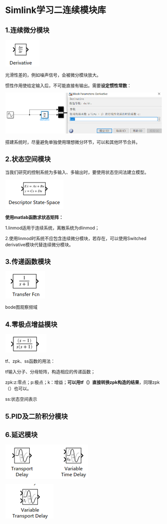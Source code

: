 # Simlink学习二连续模块库

## 1.连续微分模块

![微分连续](https://raw.githubusercontent.com/yyhlovehh/yyhlovehh.github.io/master/202311111045182.png)

光滑性差的，例如噪声信号，会被微分模块放大。

惯性作用使给定输入后，不可能直接有输出。需要**设定惯性常数**：

![微分惯性常熟](https://raw.githubusercontent.com/yyhlovehh/yyhlovehh.github.io/master/202311111048252.png)

搭建系统时，尽量避免单独使用理想微分环节，可以和其他环节合并。

## 2.状态空间模块

当我们研究的控制系统为多输入、多输出时，要使用状态空间法建立模型。

![状态空间](https://raw.githubusercontent.com/yyhlovehh/yyhlovehh.github.io/master/202311111053104.png)

**使用matlab函数求状态矩阵：**

1.linmod适用于连续系统，离散系统为dlinmod；

2.使用linmod时系统不应包含连续微分模块，若存在，可以使用Switched derivative模块代替连续微分模块。

## 3.传递函数模块

![传递函数](https://raw.githubusercontent.com/yyhlovehh/yyhlovehh.github.io/master/202311111104357.png)

bode图观察频域

## 4.零极点增益模块

![零极点增益](https://raw.githubusercontent.com/yyhlovehh/yyhlovehh.github.io/master/202311111107484.png)

tf、zpk、ss函数的用法：

tf输入分子、分母矩阵，构造相应的传递函数；

zpk:z:零点；p:极点；k：增益；**可以用tf（）直接转换zpk构造的结果**，同理zpk（）也可以。

ss:状态空间表示

## 5.PID及二阶积分模块

## 6.延迟模块

![延迟](https://raw.githubusercontent.com/yyhlovehh/yyhlovehh.github.io/master/202311111120869.png)

![延迟2](https://raw.githubusercontent.com/yyhlovehh/yyhlovehh.github.io/master/202311111120290.png)